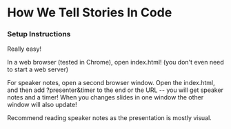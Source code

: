 # How We Tell Stories In Code

### Setup Instructions

Really easy!

In a web browser (tested in Chrome), open index.html! (you don't even need to start a web server)

For speaker notes, open a second browser window. Open the index.html, and then add ?presenter&timer to the end or the URL -- you will get speaker notes and a timer! When you changes slides in one window the other window will also update!

Recommend reading speaker notes as the presentation is mostly visual.